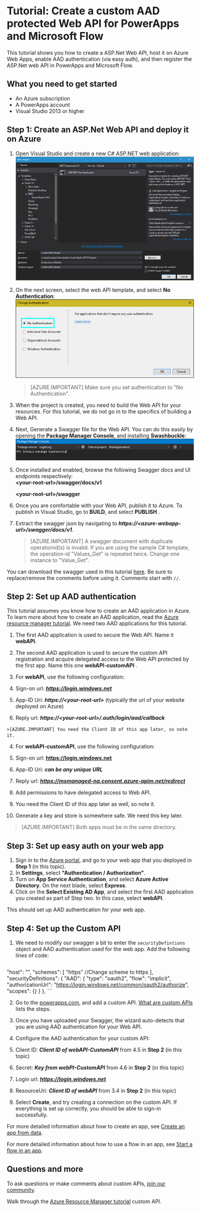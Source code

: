 <properties
	pageTitle="Tutorial: Create a custom API using an ASP.Net web app in PowerApps and Microsoft Flow | Microsoft Azure"
	description="ASP.Net web app tutorial to create a custom API in PowerApps and Microsoft Flow"
	services=""
    suite="powerapps"
	documentationCenter=""
	authors="archnair"
	manager="erikre"
	editor=""/>

<tags
   ms.service="powerapps"
   ms.devlang="na"
   ms.topic="article"
   ms.tgt_pltfrm="na"
   ms.workload="na"
   ms.date="04/13/2016"
   ms.author="archanan"/>

# Tutorial: Create a custom AAD protected Web API for PowerApps and Microsoft Flow

This tutorial shows you how to create a ASP.Net Web API, host it on Azure Web Apps, enable AAD authentication (via easy auth), and then register the ASP.Net web API in PowerApps and Microsoft Flow.

## What you need to get started

* An Azure subscription
* A PowerApps account
* Visual Studio 2013 or higher

## Step 1: Create an ASP.Net Web API and deploy it on Azure
1. Open Visual Studio and create a new C# ASP.NET web application:  
![](./media/customapi-web-api-tutorial/newwebapp.png "New WebApp")

2. On the next screen, select the web API template, and select **No Authentication**:  
![](./media/customapi-web-api-tutorial/noauth.png "No Authorization")

	>[AZURE.IMPORTANT] Make sure you set authentication to "No Authentication".

3. When the project is created, you need to build the Web API for your resources. For this tutorial, we do not go in to the specifics of building a Web API.

4. Next, Generate a Swagger file for the Web API. You can do this easily by opening the __Package Manager Console__, and installing __Swashbuckle__:  
![](./media/customapi-web-api-tutorial/swashbuckle-console.png "Swashbuckle console")

5. Once installed and enabled, browse the following Swagger docs and UI endpoints respectively:  
 **\<your-root-url\>/swagger/docs/v1**  

 	**\<your-root-url\>/swagger**  

6. Once you are comfortable with your Web API, publish it to Azure. To publish in Visual Studio, go to **BUILD**, and select **PUBLISH** .

7. Extract the swagger json by navigating to ***https://\<azure-webapp-url\>/swagger/docs/v1***.  

	> [AZURE.IMPORTANT] A swagger document with duplicate operationid(s) is invalid. If you are using the sample C# template, the operation-id "Values_Get" is repeated twice. Change one instance to "Value_Get".


You can download the swagger used in this tutorial [here][6]. Be sure to replace/remove the comments before using it. Comments start with `//`.

## Step 2: Set up AAD authentication

This tutorial assumes you know how to create an AAD application in Azure. To learn more about how to create an AAD application, read the [Azure resource manager tutorial](customapi-azure-resource-manager-tutorial.md). We need two AAD applications for this tutorial.

1. The first AAD application is used to secure the Web API. Name it **webAPI**.
2. The second AAD application is used to secure the custom API registration and acquire delegated access to the Web API protected by the first app. Name this one **webAPI-customAPI** .
3. For **webAPI**, use the following configuration:  

  1. Sign-on url: ***https://login.windows.net***
  2. App-ID Uri: ***https://\<your-root-url\>*** (typically the url of your website deployed on Azure)
  3. Reply url: ***https://\<your-root-url\>/.auth/login/aad/callback***  

	>[AZURE.IMPORTANT] You need the Client ID of this app later, so note it.

4. For **webAPI-customAPI**, use the following configuration:  

  1. Sign-on url: **https://login.windows.net**
  2. App-ID Uri: ***can be any unique URL***
  3. Reply url: ***https://msmanaged-na.consent.azure-apim.net/redirect***
  4. Add permissions to have delegated access to Web API.
  5. You need the Client ID of this app later as well, so note it.
  6. Generate a key and store is somewhere safe. We need this key later.

>[AZURE.IMPORTANT] Both apps must be in the same directory.

## Step 3: Set up easy auth on your web app

1. Sign in to the [Azure portal](https://portal.azure.com), and go to your web app that you deployed in **Step 1** (in this topic).
2. In **Settings**, select **"Authentication / Authorization"**.
3. Turn on **App Service Authentication**, and select **Azure Active Directory**.  On the next blade, select **Express**.  
4. Click on the **Select Existing AD App**, and select the first AAD application you created as part of Step two. In this case, select **webAPI**.

This should set up AAD authentication for your web app.

## Step 4: Set up the Custom API

1. We need to modify our swagger a bit to enter the `securityDefintions` object and AAD authentication used for the web app. Add the following lines of code:

	```javascript
  "host": "<your-root-url>",
  "schemes": [
    "https"						//Change scheme to https
  ],
  "securityDefinitions": {
    "AAD": {
      "type": "oauth2",
      "flow": "implicit",
      "authorizationUrl": "https://login.windows.net/common/oauth2/authorize",
      "scopes": {}
    }
  },
	```

2. Go to the [powerapps.com][1], and add a custom API. [What are custom APIs](register-custom-api.md) lists the steps.

3. Once you have uploaded your Swagger, the wizard auto-detects that you are using AAD authentication for your Web API.

4. Configure the AAD authentication for your custom API:  

  1. Client ID: ***Client ID of webAPI-CustomAPI*** from 4.5 in **Step 2** (in this topic)
  2. Secret: ***Key from webPI-CustomAPI*** from 4.6 in **Step 2** (in this topic)
  3. Login url: ***https://login.windows.net***
  4. ResourceUri: ***Client ID of webAPI*** from 3.4 in **Step 2** (in this topic)

5. Select **Create**, and try creating a connection on the custom API. If everything is set up correctly, you should be able to sign-in successfully.

For more detailed information about how to create an app, see [Create an app from data](get-started-create-from-data.md).

For more detailed information about how to use a flow in an app, see [Start a flow in an app](using-logic-flows.md).

## Questions and more
To ask questions or make comments about custom APIs, [join our community](https://aka.ms/powerapps-community).

Walk through the [Azure Resource Manager tutorial](customapi-azure-resource-manager-tutorial.md) custom API.

<!--Reference links in article-->
[1]: https://web.powerapps.com
[6]: http://pwrappssamples.blob.core.windows.net/samples/webAPI.json
